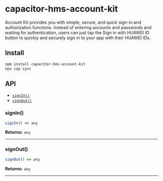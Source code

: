 # capacitor-hms-account-kit

Account Kit provides you with simple, secure, and quick sign-in and authorization functions. Instead of entering accounts and passwords and waiting for authentication, users can just tap the Sign in with HUAWEI ID button to quickly and securely sign in to your app with their HUAWEI IDs.

## Install

```bash
npm install capacitor-hms-account-kit
npx cap sync
```

## API

<docgen-index>

* [`signIn()`](#signin)
* [`signOut()`](#signout)

</docgen-index>

<docgen-api>
<!--Update the source file JSDoc comments and rerun docgen to update the docs below-->

### signIn()

```typescript
signIn() => any
```

**Returns:** <code>any</code>

--------------------


### signOut()

```typescript
signOut() => any
```

**Returns:** <code>any</code>

--------------------

</docgen-api>
